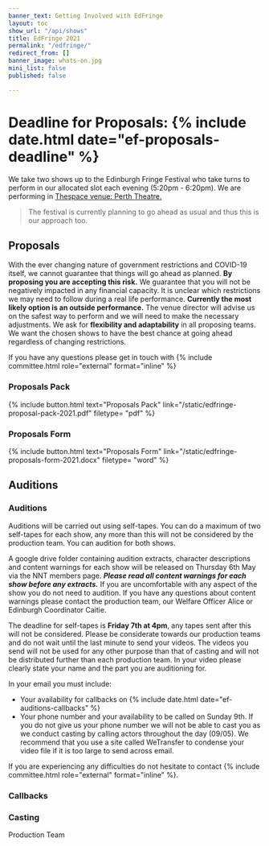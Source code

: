 ```yaml
---
banner_text: Getting Involved with EdFringe
layout: toc
show_url: "/api/shows"
title: EdFringe 2021
permalink: "/edfringe/"
redirect_from: []
banner_image: whats-on.jpg
mini_list: false
published: false

---
```

# Deadline for Proposals: {% include date.html date="ef-proposals-deadline" %}

We take two shows up to the Edinburgh Fringe Festival who take turns to perform in our allocated slot each evening (5:20pm - 6:20pm). We are performing in [Thespace venue: Perth Theatre.](https://www.thespaceuk.com/venue-specifications/thespace-on-north-bridge-perth/ "TheSpace venue: Perth Theatre")

> The festival is currently planning to go ahead as usual and thus this is our approach too.

## Proposals

With the ever changing nature of government restrictions and COVID-19 itself, we cannot guarantee that things will go ahead as planned. **By proposing you are accepting this risk.** We guarantee that you will not be negatively impacted in any financial capacity. It is unclear which restrictions we may need to follow during a real life performance. **Currently the most likely option is an outside performance.** The venue director will advise us on the safest way to perform and we will need to make the necessary adjustments. We ask for **flexibility and adaptability** in all proposing teams. We want the chosen shows to have the best chance at going ahead regardless of changing restrictions.

If you have any questions please get in touch with {% include committee.html role="external" format="inline" %}

### Proposals Pack

{% include button.html text="Proposals Pack" link="/static/edfringe-proposal-pack-2021.pdf" filetype= "pdf" %}

### Proposals Form

{% include button.html text="Proposals Form" link="/static/edfringe-proposals-form-2021.docx" filetype= "word" %}

## Auditions

### Auditions

Auditions will be carried out using self-tapes. You can do a maximum of two self-tapes for each show, any more than this will not be considered by the production team. You can audition for both shows.

A google drive folder containing audition extracts, character descriptions and content warnings for each show will be released on Thursday 6th May via the NNT members page. **_Please read all content warnings for each show before any extracts._** If you are uncomfortable with any aspect of the show you do not need to audition. If you have any questions about content warnings please contact the production team, our Welfare Officer Alice or Edinburgh Coordinator Caitie.

The deadline for self-tapes is **Friday 7th at 4pm**, any tapes sent after this will not be considered. Please be considerate towards our production teams and do not wait until the last minute to send your videos. The videos you send will not be used for any other purpose than that of casting and will not be distributed further than each production team. In your video please clearly state your name and the part you are auditioning for.

In your email you must include:

* Your availability for callbacks on {% include date.html date="ef-auditions-callbacks" %}
* Your phone number and your availability to be called on Sunday 9th. If you do not give us your phone number we will not be able to cast you as we conduct casting by calling actors throughout the day (09/05). We recommend that you use a site called WeTransfer to condense your video file if it is too large to send across email.

If you are experiencing any difficulties do not hesitate to contact {% include committee.html role="external" format="inline" %}.

### Callbacks

### Casting

Production Team